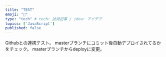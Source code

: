 ```yaml
---
title: "TEST"
emoji: "🕌"
type: "tech" # tech: 技術記事 / idea: アイデア
topics: ['JavaScript']
published: false
---
```

Githubとの連携テスト。
masterブランチにコミット後自動デプロイされてるかをチェック。
masterブランチからdeployに変更。